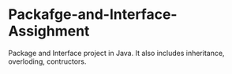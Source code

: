 # Packafge-and-Interface-Assighment
Package and Interface project in Java. It also includes inheritance, overloding, contructors.
